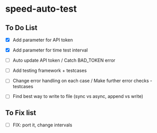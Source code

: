 # speed-auto-test

## To Do List
- [x] Add parameter for API token
- [x] Add parameter for time test interval
- [ ] Auto update API token / Catch BAD_TOKEN error
- [ ] Add testing framework + testcases
- [ ] Change error handling on each case / Make further error checks - testcases
- [ ] Find best way to write to file (sync vs async, append vs write)


## To Fix list
- [ ] FIX: port it, change intervals
